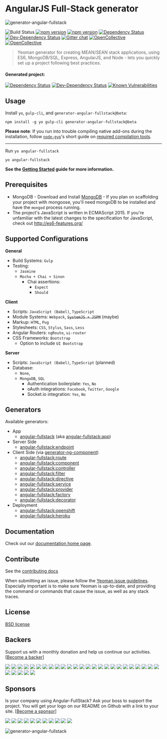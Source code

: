 # AngularJS Full-Stack generator
![generator-angular-fullstack](https://raw.githubusercontent.com/angular-fullstack/generator-angular-fullstack/master/media/svg/angular-fullstack-logo.svg?sanitize=true)

![Build Status](https://img.shields.io/circleci/project/angular-fullstack/generator-angular-fullstack/master.svg)
[![npm version](https://img.shields.io/npm/v/generator-angular-fullstack.svg)](https://www.npmjs.com/package/generator-angular-fullstack)
[![npm version](https://img.shields.io/npm/v/generator-angular-fullstack/beta.svg)](https://www.npmjs.com/package/generator-angular-fullstack)
[![Dependency Status](https://img.shields.io/david/angular-fullstack/generator-angular-fullstack/canary.svg)](https://david-dm.org/angular-fullstack/generator-angular-fullstack/canary)
[![Dev-Dependency Status](https://img.shields.io/david/dev/angular-fullstack/generator-angular-fullstack/canary.svg)](https://david-dm.org/angular-fullstack/generator-angular-fullstack/canary#info=devDependencies)
[![Gitter chat](https://img.shields.io/gitter/room/DaftMonk/generator-angular-fullstack.svg)](https://gitter.im/DaftMonk/generator-angular-fullstack)
[![OpenCollective](https://opencollective.com/angular-fullstack/backers/badge.svg)](#backers)
[![OpenCollective](https://opencollective.com/angular-fullstack/sponsors/badge.svg)](#sponsors)
> Yeoman generator for creating MEAN/SEAN stack applications, using ES6, MongoDB/SQL, Express, AngularJS, and Node - lets you quickly set up a project following best practices.



#### Generated project: 
[![Dependency Status](https://img.shields.io/david/angular-fullstack/angular-fullstack-deps.svg)](https://david-dm.org/angular-fullstack/angular-fullstack-deps/5.0.0)
[![Dev-Dependency Status](https://img.shields.io/david/dev/angular-fullstack/angular-fullstack-deps.svg)](https://david-dm.org/angular-fullstack/angular-fullstack-deps/5.0.0#info=devDependencies)
[![Known Vulnerabilities](https://snyk.io/package/npm/angular-fullstack-deps/badge.svg)](https://snyk.io/package/npm/angular-fullstack-deps)

## Usage

Install `yo`, `gulp-cli`, and `generator-angular-fullstack@beta`:
```
npm install -g yo gulp-cli generator-angular-fullstack@beta
```
__Please note__: If you run into trouble compiling native add-ons during the installation, follow [`node-gyp`](https://github.com/nodejs/node-gyp)'s short guide on [required compilation tools](https://github.com/nodejs/node-gyp#installation).

---

Run `yo angular-fullstack`
```
yo angular-fullstack
```

**See the [Getting Started](http://angular-fullstack.github.io/generator-angular-fullstack/Getting_Started/Prerequisites.html) guide for more information.**

## Prerequisites

* MongoDB - Download and Install [MongoDB](https://www.mongodb.com/download-center#community) - If you plan on scaffolding your project with mongoose, you'll need mongoDB to be installed and have the `mongod` process running.
* The project's JavaScript is written in ECMAScript 2015. If you're unfamiliar with the latest changes to the specification for JavaScript, check out http://es6-features.org/

## Supported Configurations

**General**

* Build Systems: `Gulp`
* Testing: 
  * `Jasmine`
  * `Mocha + Chai + Sinon`
    * Chai assertions:
      * `Expect`
      * `Should`

**Client**

* Scripts: `JavaScript (Babel)`, `TypeScript`
* Module Systems: `Webpack`, ~~`SystemJS + JSPM`~~ (maybe)
* Markup:  `HTML`, `Pug`
* Stylesheets: `CSS`, `Stylus`, `Sass`, `Less`
* Angular Routers: `ngRoute`, `ui-router`
* CSS Frameworks: `Bootstrap`
  * Option to include `UI Bootstrap`

**Server**

* Scripts: `JavaScript (Babel)`, `TypeScript` (planned)
* Database:
  * `None`,
  * `MongoDB`, `SQL`
    * Authentication boilerplate: `Yes`, `No`
    * oAuth integrations: `Facebook`, `Twitter`, `Google`
    * Socket.io integration: `Yes`, `No`


## Generators

Available generators:

* App
    - [angular-fullstack](/docs/generators/app.md) (aka [angular-fullstack:app](/docs/generators/app.md))
* Server Side
    - [angular-fullstack:endpoint](/docs/generators/endpoint.md)
* Client Side (via [generator-ng-component](https://github.com/DaftMonk/generator-ng-component))
    - [angular-fullstack:route](/docs/generators/route.md)
    - [angular-fullstack:component](/docs/generators/component.md)
    - [angular-fullstack:controller](/docs/generators/controller.md)
    - [angular-fullstack:filter](/docs/generators/filter.md)
    - [angular-fullstack:directive](/docs/generators/directive.md)
    - [angular-fullstack:service](/docs/generators/service.md)
    - [angular-fullstack:provider](/docs/generators/service.md)
    - [angular-fullstack:factory](/docs/generators/service.md)
    - [angular-fullstack:decorator](/docs/generators/decorator.md)
* Deployment
    - [angular-fullstack:openshift](/docs/generators/openshift.md)
    - [angular-fullstack:heroku](/docs/generators/heroku.md)


## Documentation

Check out our [documentation home page](http://angular-fullstack.github.io/generator-angular-fullstack).


## Contribute

See the [contributing docs](https://github.com/DaftMonk/generator-angular-fullstack/blob/master/contributing.md)

When submitting an issue, please follow the [Yeoman issue guidelines](https://github.com/yeoman/yeoman/blob/master/contributing.md#issue-submission). Especially important is to make sure Yeoman is up-to-date, and providing the command or commands that cause the issue, as well as any stack traces.

## License

[BSD license](http://opensource.org/licenses/bsd-license.php)



## Backers

Support us with a monthly donation and help us continue our activities. [[Become a backer](https://opencollective.com/angular-fullstack#backer)]

<a href="https://opencollective.com/angular-fullstack/backer/0/website" target="_blank"><img src="https://opencollective.com/angular-fullstack/backer/0/avatar"></a>
<a href="https://opencollective.com/angular-fullstack/backer/1/website" target="_blank"><img src="https://opencollective.com/angular-fullstack/backer/1/avatar"></a>
<a href="https://opencollective.com/angular-fullstack/backer/2/website" target="_blank"><img src="https://opencollective.com/angular-fullstack/backer/2/avatar"></a>
<a href="https://opencollective.com/angular-fullstack/backer/3/website" target="_blank"><img src="https://opencollective.com/angular-fullstack/backer/3/avatar"></a>
<a href="https://opencollective.com/angular-fullstack/backer/4/website" target="_blank"><img src="https://opencollective.com/angular-fullstack/backer/4/avatar"></a>
<a href="https://opencollective.com/angular-fullstack/backer/5/website" target="_blank"><img src="https://opencollective.com/angular-fullstack/backer/5/avatar"></a>
<a href="https://opencollective.com/angular-fullstack/backer/6/website" target="_blank"><img src="https://opencollective.com/angular-fullstack/backer/6/avatar"></a>
<a href="https://opencollective.com/angular-fullstack/backer/7/website" target="_blank"><img src="https://opencollective.com/angular-fullstack/backer/7/avatar"></a>
<a href="https://opencollective.com/angular-fullstack/backer/8/website" target="_blank"><img src="https://opencollective.com/angular-fullstack/backer/8/avatar"></a>
<a href="https://opencollective.com/angular-fullstack/backer/9/website" target="_blank"><img src="https://opencollective.com/angular-fullstack/backer/9/avatar"></a>
<a href="https://opencollective.com/angular-fullstack/backer/10/website" target="_blank"><img src="https://opencollective.com/angular-fullstack/backer/10/avatar"></a>
<a href="https://opencollective.com/angular-fullstack/backer/11/website" target="_blank"><img src="https://opencollective.com/angular-fullstack/backer/11/avatar"></a>
<a href="https://opencollective.com/angular-fullstack/backer/12/website" target="_blank"><img src="https://opencollective.com/angular-fullstack/backer/12/avatar"></a>
<a href="https://opencollective.com/angular-fullstack/backer/13/website" target="_blank"><img src="https://opencollective.com/angular-fullstack/backer/13/avatar"></a>
<a href="https://opencollective.com/angular-fullstack/backer/14/website" target="_blank"><img src="https://opencollective.com/angular-fullstack/backer/14/avatar"></a>
<a href="https://opencollective.com/angular-fullstack/backer/15/website" target="_blank"><img src="https://opencollective.com/angular-fullstack/backer/15/avatar"></a>
<a href="https://opencollective.com/angular-fullstack/backer/16/website" target="_blank"><img src="https://opencollective.com/angular-fullstack/backer/16/avatar"></a>
<a href="https://opencollective.com/angular-fullstack/backer/17/website" target="_blank"><img src="https://opencollective.com/angular-fullstack/backer/17/avatar"></a>
<a href="https://opencollective.com/angular-fullstack/backer/18/website" target="_blank"><img src="https://opencollective.com/angular-fullstack/backer/18/avatar"></a>
<a href="https://opencollective.com/angular-fullstack/backer/19/website" target="_blank"><img src="https://opencollective.com/angular-fullstack/backer/19/avatar"></a>
<a href="https://opencollective.com/angular-fullstack/backer/20/website" target="_blank"><img src="https://opencollective.com/angular-fullstack/backer/20/avatar"></a>
<a href="https://opencollective.com/angular-fullstack/backer/21/website" target="_blank"><img src="https://opencollective.com/angular-fullstack/backer/21/avatar"></a>
<a href="https://opencollective.com/angular-fullstack/backer/22/website" target="_blank"><img src="https://opencollective.com/angular-fullstack/backer/22/avatar"></a>
<a href="https://opencollective.com/angular-fullstack/backer/23/website" target="_blank"><img src="https://opencollective.com/angular-fullstack/backer/23/avatar"></a>
<a href="https://opencollective.com/angular-fullstack/backer/24/website" target="_blank"><img src="https://opencollective.com/angular-fullstack/backer/24/avatar"></a>
<a href="https://opencollective.com/angular-fullstack/backer/25/website" target="_blank"><img src="https://opencollective.com/angular-fullstack/backer/25/avatar"></a>
<a href="https://opencollective.com/angular-fullstack/backer/26/website" target="_blank"><img src="https://opencollective.com/angular-fullstack/backer/26/avatar"></a>
<a href="https://opencollective.com/angular-fullstack/backer/27/website" target="_blank"><img src="https://opencollective.com/angular-fullstack/backer/27/avatar"></a>
<a href="https://opencollective.com/angular-fullstack/backer/28/website" target="_blank"><img src="https://opencollective.com/angular-fullstack/backer/28/avatar"></a>
<a href="https://opencollective.com/angular-fullstack/backer/29/website" target="_blank"><img src="https://opencollective.com/angular-fullstack/backer/29/avatar"></a>


## Sponsors

Is your company using Angular-FullStack? Ask your boss to support the project. You will get your logo on our README on Github with a link to your site. [[Become a sponsor](https://opencollective.com/angular-fullstack#sponsor)]

<a href="https://opencollective.com/angular-fullstack/sponsor/0/website" target="_blank"><img src="https://opencollective.com/angular-fullstack/sponsor/0/avatar"></a>
<a href="https://opencollective.com/angular-fullstack/sponsor/1/website" target="_blank"><img src="https://opencollective.com/angular-fullstack/sponsor/1/avatar"></a>
<a href="https://opencollective.com/angular-fullstack/sponsor/2/website" target="_blank"><img src="https://opencollective.com/angular-fullstack/sponsor/2/avatar"></a>
<a href="https://opencollective.com/angular-fullstack/sponsor/3/website" target="_blank"><img src="https://opencollective.com/angular-fullstack/sponsor/3/avatar"></a>
<a href="https://opencollective.com/angular-fullstack/sponsor/4/website" target="_blank"><img src="https://opencollective.com/angular-fullstack/sponsor/4/avatar"></a>
<a href="https://opencollective.com/angular-fullstack/sponsor/5/website" target="_blank"><img src="https://opencollective.com/angular-fullstack/sponsor/5/avatar"></a>
<a href="https://opencollective.com/angular-fullstack/sponsor/6/website" target="_blank"><img src="https://opencollective.com/angular-fullstack/sponsor/6/avatar"></a>
<a href="https://opencollective.com/angular-fullstack/sponsor/7/website" target="_blank"><img src="https://opencollective.com/angular-fullstack/sponsor/7/avatar"></a>
<a href="https://opencollective.com/angular-fullstack/sponsor/8/website" target="_blank"><img src="https://opencollective.com/angular-fullstack/sponsor/8/avatar"></a>
<a href="https://opencollective.com/angular-fullstack/sponsor/9/website" target="_blank"><img src="https://opencollective.com/angular-fullstack/sponsor/9/avatar"></a>
<a href="https://opencollective.com/angular-fullstack/sponsor/10/website" target="_blank"><img src="https://opencollective.com/angular-fullstack/sponsor/10/avatar"></a>

![generator-angular-fullstack](https://raw.githubusercontent.com/angular-fullstack/generator-angular-fullstack/canary/media/svg/angular-fullstack-boxes.svg?sanitize=true)
